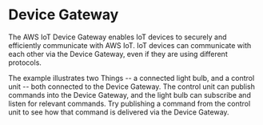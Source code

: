 # Device Gateway

The AWS IoT Device Gateway enables IoT devices to securely and efficiently communicate with AWS IoT.
IoT devices can communicate with each other via the Device Gateway, even if they are using different protocols.

The example illustrates two Things -- a connected light bulb, and a control unit -- both connected to the Device Gateway. The control unit can publish commands into the Device Gateway, and the light bulb can subscribe and listen for relevant commands.
Try publishing a command from the control unit to see how that command is delivered via the Device Gateway.
